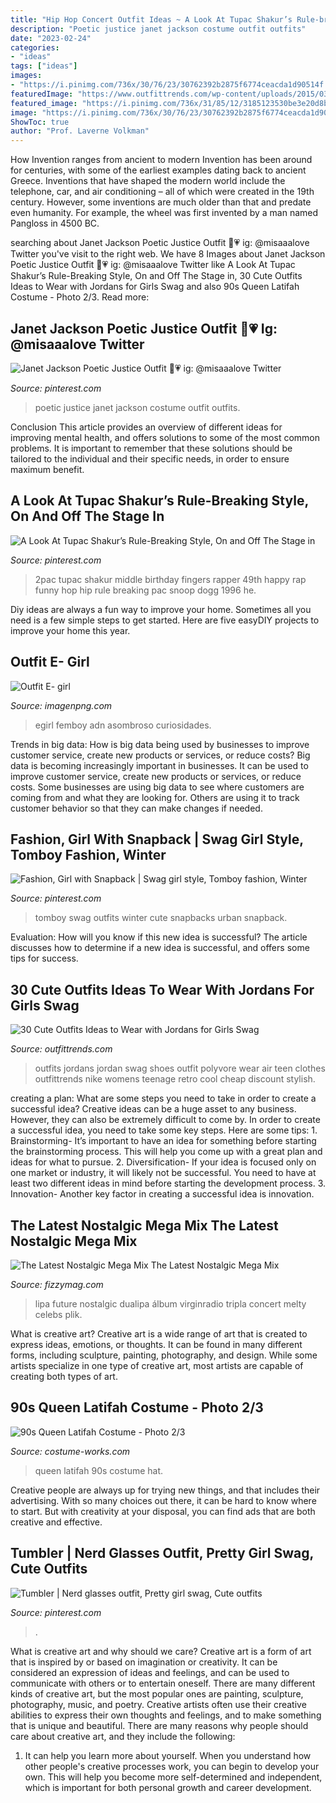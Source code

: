 ```yaml
---
title: "Hip Hop Concert Outfit Ideas ~ A Look At Tupac Shakur’s Rule-breaking Style, On And Off The Stage In"
description: "Poetic justice janet jackson costume outfit outfits"
date: "2023-02-24"
categories:
- "ideas"
tags: ["ideas"]
images:
- "https://i.pinimg.com/736x/30/76/23/30762392b2875f6774ceacda1d90514f.jpg"
featuredImage: "https://www.outfittrends.com/wp-content/uploads/2015/03/polyvore-girls-jordan-outfits.jpg"
featured_image: "https://i.pinimg.com/736x/31/85/12/3185123530be3e20d8b32b757b874b63.jpg"
image: "https://i.pinimg.com/736x/30/76/23/30762392b2875f6774ceacda1d90514f.jpg"
ShowToc: true
author: "Prof. Laverne Volkman"
---
```



How Invention ranges from ancient to modern
Invention has been around for centuries, with some of the earliest examples dating back to ancient Greece. Inventions that have shaped the modern world include the telephone, car, and air conditioning – all of which were created in the 19th century. However, some inventions are much older than that and predate even humanity. For example, the wheel was first invented by a man named Pangloss in 4500 BC.

	

		
searching about Janet Jackson Poetic Justice Outfit 🏾💗 ig: @misaaalove Twitter you've visit to the right web. We have 8 Images about Janet Jackson Poetic Justice Outfit 🏾💗 ig: @misaaalove Twitter like A Look At Tupac Shakur’s Rule-Breaking Style, On and Off The Stage in, 30 Cute Outfits Ideas to Wear with Jordans for Girls Swag and also 90s Queen Latifah Costume - Photo 2/3. Read more:
		
    
## Janet Jackson Poetic Justice Outfit 🏾💗 Ig: @misaaalove Twitter

<img loading=lazy src="https://i.pinimg.com/736x/30/76/23/30762392b2875f6774ceacda1d90514f.jpg" onerror="this.onerror=null;this.src='https://tse2.mm.bing.net/th?id=OIP.S93i9AO_CfGckCxKVOJfeAHaHa&amp;pid=15.1';" alt="Janet Jackson Poetic Justice Outfit 🏾💗 ig: @misaaalove Twitter">

_Source: pinterest.com_

>poetic justice janet jackson costume outfit outfits. 

	

Conclusion
This article provides an overview of different ideas for improving mental health, and offers solutions to some of the most common problems. It is important to remember that these solutions should be tailored to the individual and their specific needs, in order to ensure maximum benefit.

    
## A Look At Tupac Shakur’s Rule-Breaking Style, On And Off The Stage In

<img loading=lazy src="https://i.pinimg.com/736x/31/85/12/3185123530be3e20d8b32b757b874b63.jpg" onerror="this.onerror=null;this.src='https://tse4.mm.bing.net/th?id=OIP.ncyYDQBWT6FpGhsTArwLEQHaJ6&amp;pid=15.1';" alt="A Look At Tupac Shakur’s Rule-Breaking Style, On and Off The Stage in">

_Source: pinterest.com_

>2pac tupac shakur middle birthday fingers rapper 49th happy rap funny hop hip rule breaking pac snoop dogg 1996 he. 

	

Diy ideas are always a fun way to improve your home. Sometimes all you need is a few simple steps to get started. Here are five easyDIY projects to improve your home this year.

    
## Outfit E- Girl

<img loading=lazy src="https://imagenpng.com/wp-content/uploads/2021/06/e-girl-4.jpg" onerror="this.onerror=null;this.src='https://tse1.mm.bing.net/th?id=OIP._SvnVpBnptqZUQrKYKYWhwHaHa&amp;pid=15.1';" alt="Outfit E- girl">

_Source: imagenpng.com_

>egirl femboy adn asombroso curiosidades. 

	

Trends in big data: How is big data being used by businesses to improve customer service, create new products or services, or reduce costs?
Big data is becoming increasingly important in businesses. It can be used to improve customer service, create new products or services, or reduce costs. Some businesses are using big data to see where customers are coming from and what they are looking for. Others are using it to track customer behavior so that they can make changes if needed.

    
## Fashion, Girl With Snapback | Swag Girl Style, Tomboy Fashion, Winter

<img loading=lazy src="https://i.pinimg.com/736x/ca/9b/b7/ca9bb70b1993f3ec2da342416d52cdd2--swag-outfits-for-girls-tomboy-outfits.jpg" onerror="this.onerror=null;this.src='https://tse3.mm.bing.net/th?id=OIP.mjyE589JneiLBGMu-vwkbAAAAA&amp;pid=15.1';" alt="Fashion, Girl with Snapback | Swag girl style, Tomboy fashion, Winter">

_Source: pinterest.com_

>tomboy swag outfits winter cute snapbacks urban snapback. 

	

Evaluation: How will you know if this new idea is successful?
The article discusses how to determine if a new idea is successful, and offers some tips for success.

    
## 30 Cute Outfits Ideas To Wear With Jordans For Girls Swag

<img loading=lazy src="https://www.outfittrends.com/wp-content/uploads/2015/03/polyvore-girls-jordan-outfits.jpg" onerror="this.onerror=null;this.src='https://tse4.mm.bing.net/th?id=OIP.UQCrEU1Mx33__THmz11lzgHaJx&amp;pid=15.1';" alt="30 Cute Outfits Ideas to Wear with Jordans for Girls Swag">

_Source: outfittrends.com_

>outfits jordans jordan swag shoes outfit polyvore wear air teen clothes outfittrends nike womens teenage retro cool cheap discount stylish. 

	

creating a plan: What are some steps you need to take in order to create a successful idea?
Creative ideas can be a huge asset to any business. However, they can also be extremely difficult to come by. In order to create a successful idea, you need to take some key steps. Here are some tips: 1. Brainstorming- It’s important to have an idea for something before starting the brainstorming process. This will help you come up with a great plan and ideas for what to pursue. 2. Diversification- If your idea is focused only on one market or industry, it will likely not be successful. You need to have at least two different ideas in mind before starting the development process. 3. Innovation- Another key factor in creating a successful idea is innovation.

    
## The Latest Nostalgic Mega Mix The Latest Nostalgic Mega Mix

<img loading=lazy src="http://fizzymag.com/uploads/article/top_photo/d201a687-5f9a-434b-8152-71909384df02/dua-lipa-club-future-nostalgia-2.jpg" onerror="this.onerror=null;this.src='https://tse3.mm.bing.net/th?id=OIP.70h2xsEQ3oThOevAf7QoXQHaE8&amp;pid=15.1';" alt="The Latest Nostalgic Mega Mix The Latest Nostalgic Mega Mix">

_Source: fizzymag.com_

>lipa future nostalgic dualipa álbum virginradio tripla concert melty celebs plik. 

	

What is creative art?
Creative art is a wide range of art that is created to express ideas, emotions, or thoughts. It can be found in many different forms, including sculpture, painting, photography, and design. While some artists specialize in one type of creative art, most artists are capable of creating both types of art.

    
## 90s Queen Latifah Costume - Photo 2/3

<img loading=lazy src="https://photos.costume-works.com/full/90s_queen_latifah1.jpg" onerror="this.onerror=null;this.src='https://tse3.mm.bing.net/th?id=OIP.CJ0H9a1IK177mp0bFZJdyAHaNK&amp;pid=15.1';" alt="90s Queen Latifah Costume - Photo 2/3">

_Source: costume-works.com_

>queen latifah 90s costume hat. 

	

Creative people are always up for trying new things, and that includes their advertising. With so many choices out there, it can be hard to know where to start. But with creativity at your disposal, you can find ads that are both creative and effective.

    
## Tumbler | Nerd Glasses Outfit, Pretty Girl Swag, Cute Outfits

<img loading=lazy src="https://i.pinimg.com/736x/73/62/01/7362017a9912b6851a62dc0aaf1516b0--swag-girls-teen-swag.jpg" onerror="this.onerror=null;this.src='https://tse4.mm.bing.net/th?id=OIP.c1TdXiLdDpXy96GL4IgN1QHaJ4&amp;pid=15.1';" alt="Tumbler | Nerd glasses outfit, Pretty girl swag, Cute outfits">

_Source: pinterest.com_

>. 

	

What is creative art and why should we care?
Creative art is a form of art that is inspired by or based on imagination or creativity. It can be considered an expression of ideas and feelings, and can be used to communicate with others or to entertain oneself. There are many different kinds of creative art, but the most popular ones are painting, sculpture, photography, music, and poetry. Creative artists often use their creative abilities to express their own thoughts and feelings, and to make something that is unique and beautiful. There are many reasons why people should care about creative art, and they include the following: 
1) It can help you learn more about yourself. When you understand how other people's creative processes work, you can begin to develop your own. This will help you become more self-determined and independent, which is important for both personal growth and career development.

